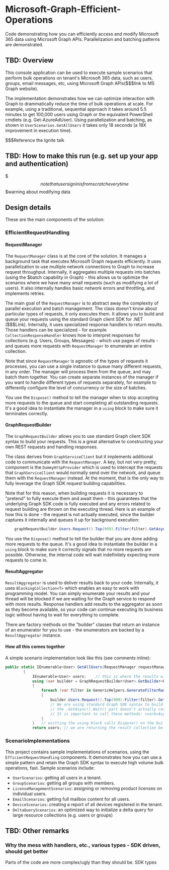 # Microsoft-Graph-Efficient-Operations

Code demonstrating how you can efficiently access and modify Microsoft 365 data using Microsoft Graph APIs. Parallelization and batching patterns are demonstrated.

## TBD: Overview

This console application can be used to execute sample scenarios that perform bulk operations on tenant's Microsoft 365 data, such as users, groups, email messages, etc, using Microsoft Graph APIs($$$link to MS Graph website).

The implementation demonstrates how we can optimize interaction with Graph to drammatically reduce the time of bulk operations at scale. For example, using a traditional, sequential approach it takes around 5.5 minutes to get 100,000 users using Graph or the equivalent PowerShell cmdlets (e.g. Get-AzureAdUser). Using parallelization and batching, as shown in `UserScenarios.GetAllUsers` it takes only  18 seconds (a 18X improvement in execution time).

$$$Reference the Ignite talk

## TBD: How to make this run (e.g. set up your app and authentication)

$$$note that user sign in is from scratch everytime
$$$warning about modifying data

## Design details

These are the main components of the solution:

### EfficientRequestHandling

#### RequestManager

The `RequestManager` class is at the core of the solution. It manages a background task that executes Microsoft Graph requests efficiently. It uses parallelization to use multiple network connections to Graph to increase request throughput. Internally, it aggregates multiple requests into batches (using the $batch capability in Graph) - this allows us to optimize the scenarios where we have many small requests (such as modifying a lot of users). It also internally handles basic network errors and throttling, and implements retries.

The main goal of the `RequestManager` is to abstract away the complexity of parallel execution and batch management. The class doesn't know about particular types of requests, it only executes them. It allows you to build and queue your requests using the standard Graph client SDK for .NET ($$$Link). Internally, it uses specialized response handlers to return results. Those handlers can be specialized - for example `CollectionResponseHandler` knows how to interpret responses for collections (e.g. Users, Groups, Messages) - which use pages of results - and queues more requests with `RequestManager` to enumerate an entire collection.

Note that since `RequestManager` is agnostic of the types of requests it processes, you can use a single instance to queue many different requests, in any order. The manager will process them from the queue, and may batch them together. You can create separate instances of the manager if you want to handle different types of requests separately, for example to differently configure the level of concurrency or the size of batches.

You use the `Dispose()` method to tell the manager when to stop accepting more requests to the queue and start completing all outstanding requests. It's a good idea to instantiate the manager in a `using` block to make sure it terminates correctly.

#### GraphRequestBuilder

The `GraphRequestBuilder` allows you to use standard Graph client SDK syntax to build your requests. This is a great alternative to constructing your own REST requests and handling responses.

The class derives from `GraphServiceClient` but it implements additional code to communicate with the `RequestManager`. A key, but not very pretty, component is the `DummyHttpProvider` which is used to intercept the requests that `GraphServiceClient` would normally send over the network, and queue them with the `RequestManager` instead. At the moment, that is the only way to fully leverage the Graph SDK request building capabilities.

Note that for this reason, when building requests it is necessary to "pretend" to fully execute them and await them - this guarantees that the underlying Graph SDK code is fully executed and any errors related to request building are thrown on the executing thread. Here is an example of how this is done - the request is not actually executed, since the builder captures it internally and queues it up for background execution:

```csharp
    graphRequestBuilder.Users.Request().Top(999).Filter(filter).GetAsync().Wait();
```

You use the `Dispose()` method to tell the builder that you are done adding more requests to the queue. It's a good idea to instantiate the builder in a `using` block to make sure it correctly signals that no more requests are possible. Otherwise, the internal code will wait indefinitely expecting more requests to come in.

#### ResultAggregator

`ResultAggregator` is used to deliver results back to your code. Internally, it uses `BlockingCollection<T>` which enables an easy to work with programming model. You can simply enumerate your results and your thread will be blocked if we are waiting for the Graph service to respond with more results. Response handlers add results to the aggregator as soon as they become available, so your code can continue executing its business logic without having to wait for everything to complete.

There are factory methods on the "builder" classes that return an instance of an enumerator for you to use - the enumerators are backed by a `ResultAggregator` instance.

#### How all this comes together

A simple scenario implementation look like this (see comments inline):

```csharp
public static IEnumerable<User> GetAllUsers(RequestManager requestManager)  // RequestManager can be provided from the outside, e.g. if you want to share it accross your entire program
        {
            IEnumerable<User> users;    // this is where the results will start showing up
            using (var builder = GraphRequestBuilder<User>.GetBuilder<UserCollectionResponseHandler>(requestManager, out users))    // use factory method to get a builder for this request type. internally, a ResponseHandler and a ResultAggregator are created to plug into the RequestManager.
            {
                foreach (var filter in GenericHelpers.GenerateFilterRangesForAlphaNumProperties("userPrincipalName"))
                {
                    builder.Users.Request().Top(999).Filter(filter).GetAsync().Wait(); 
                    // We are using standard Graph SDK syntax to build the request.
                    // the .GetAsync().Wait() part doesn't actually cause the request to execute here.  DummyHttpProvider is used to intercept the request and queue it.
                    // It is important to call these methods: <verb>Async() causes the SDK to properly build the request. Wait() executes the faux-request here, to throw any exceptions - without it the code would continue even thought the request was not properly built.
                }
            }   // exitting the using block calls Dispose() on the builder, which tells it to stop queueing requests. This is important to make the result enumerator terminate, otherwise it will hang waiting for more potential responses.
            return users; // we are returning the result collection before the requests were executed. That is OK, the calling code can enumerate and wait, or it can decide to only take a few results and cancell the execution of the outstanding requests.
```

### ScenarioImplementations

This project contains sample implementations of scenarios, using the `EfficientRequestHandling` components. It demonstrates how you can use a simple pattern and retain the Graph SDK syntax to execute high volume bulk operations, fast. Sample scenarios include:

- `UserScenarios`: getting all users in a tenant.
- `GroupScenarios`: getting all groups with members.
- `LicenseManagementScenarios`: assigning or removing product licenses on individual users.
- `EmailScenarios`: getting full mailbox content for all users.
- `DeviceScenarios`: creating a report of all devices registered in the tenant.
- `DeltaQueryScenarios`: an optimized way to initialize a delta query for large resource collections (e.g. users or groups)

## TBD: Other remarks

### Why the mess with handlers, etc., various types - SDK driven, should get better

Parts of the code are more complex/ugly than they should be. SDK types
